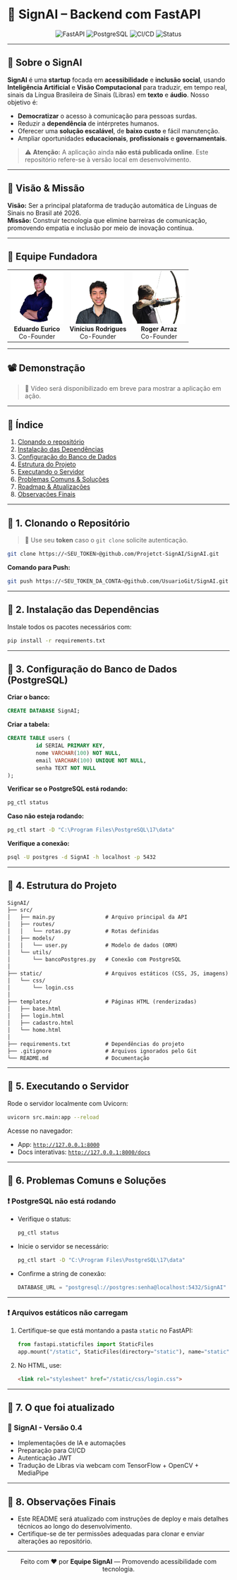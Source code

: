 # 🧠 SignAI – Backend com FastAPI

<div align="center">
   <img src="https://img.shields.io/badge/FastAPI-0.110.0-green?logo=fastapi" alt="FastAPI" />
   <img src="https://img.shields.io/badge/PostgreSQL-17-blue?logo=postgresql" alt="PostgreSQL" />
   <img src="https://img.shields.io/badge/CI/CD-ready-brightgreen?logo=githubactions" alt="CI/CD" />
   <img src="https://img.shields.io/badge/Status-Em%20Desenvolvimento-yellow" alt="Status" />
</div>

---

## 🚀 Sobre o SignAI

**SignAI** é uma **startup** focada em **acessibilidade** e **inclusão social**, usando **Inteligência Artificial** e **Visão Computacional** para traduzir, em tempo real, sinais da Língua Brasileira de Sinais (Libras) em **texto** e **áudio**. Nosso objetivo é:

- **Democratizar** o acesso à comunicação para pessoas surdas.
- Reduzir a **dependência** de intérpretes humanos.
- Oferecer uma **solução escalável**, de **baixo custo** e fácil manutenção.
- Ampliar oportunidades **educacionais**, **profissionais** e **governamentais**.

> ⚠️ **Atenção:** A aplicação ainda **não está publicada online**. Este repositório refere-se à versão local em desenvolvimento.

---

## 🎯 Visão & Missão

**Visão:** Ser a principal plataforma de tradução automática de Línguas de Sinais no Brasil até 2026.  
**Missão:** Construir tecnologia que elimine barreiras de comunicação, promovendo empatia e inclusão por meio de inovação contínua.

---

## 👥 Equipe Fundadora

<div align="center">
    <table>
         <tr>
             <td align="center">
                  <img src="app/static/images/eurico.png" alt="Fundador 1" style="width:120px; height:120px; object-fit:cover;" /><br>
                  <strong>Eduardo Eurico</strong><br>
                  Co-Founder
             </td>
             <td align="center">
                  <img src="app/static/images/vini.png" alt="Fundador 2" style="width:120px; height:120px; object-fit:cover;" /><br>
                  <strong>Vinícius Rodrigues</strong><br>
                  Co-Founder
             </td>
             <td align="center">
                  <img src="app/static/images/roger.png" alt="Fundador 3" style="width:120px; height:120px; object-fit:cover;" /><br>
                  <strong>Roger Arraz</strong><br>
                  Co-Founder
             </td>
         </tr>
    </table>
</div>

---

## 📽️ Demonstração

> 🔗 Vídeo será disponibilizado em breve para mostrar a aplicação em ação.

---

## 📂 Índice

1. [Clonando o repositório](#-1-clonando-o-repositório)  
2. [Instalação das Dependências](#-2-instalação-das-dependências)  
3. [Configuração do Banco de Dados](#-3-configuração-do-banco-de-dados-postgresql)  
4. [Estrutura do Projeto](#-4-estrutura-do-projeto)  
5. [Executando o Servidor](#-5-executando-o-servidor)  
6. [Problemas Comuns & Soluções](#-6-problemas-comuns--soluções)  
7. [Roadmap & Atualizações](#-7-roadmap--atualizações)  
8. [Observações Finais](#-8-observações-finais)  

---

## 📌 1. Clonando o Repositório

> 🔐 Use seu **token** caso o `git clone` solicite autenticação.

```bash
git clone https://<SEU_TOKEN>@github.com/Projetct-SignAI/SignAI.git
```

**Comando para Push:**

```bash
git push https://<SEU_TOKEN_DA_CONTA>@github.com/UsuarioGit/SignAI.git
```

---

## 📌 2. Instalação das Dependências

Instale todos os pacotes necessários com:

```bash
pip install -r requirements.txt
```

---

## 📌 3. Configuração do Banco de Dados (PostgreSQL)

**Criar o banco:**
```sql
CREATE DATABASE SignAI;
```

**Criar a tabela:**
```sql
CREATE TABLE users (
         id SERIAL PRIMARY KEY,
         nome VARCHAR(100) NOT NULL,
         email VARCHAR(100) UNIQUE NOT NULL,
         senha TEXT NOT NULL
);
```

**Verificar se o PostgreSQL está rodando:**
```bash
pg_ctl status
```

**Caso não esteja rodando:**
```bash
pg_ctl start -D "C:\Program Files\PostgreSQL\17\data"
```

**Verifique a conexão:**
```bash
psql -U postgres -d SignAI -h localhost -p 5432
```

---

## 📌 4. Estrutura do Projeto

```plaintext
SignAI/
├── src/
│   ├── main.py                # Arquivo principal da API
│   ├── routes/
│   │   └── rotas.py           # Rotas definidas
│   ├── models/
│   │   └── user.py            # Modelo de dados (ORM)
│   └── utils/
│       └── bancoPostgres.py   # Conexão com PostgreSQL
│
├── static/                    # Arquivos estáticos (CSS, JS, imagens)
│   └── css/
│       └── login.css
│
├── templates/                 # Páginas HTML (renderizadas)
│   ├── base.html
│   ├── login.html
│   ├── cadastro.html
│   └── home.html
│
├── requirements.txt           # Dependências do projeto
├── .gitignore                 # Arquivos ignorados pelo Git
└── README.md                  # Documentação
```

---

## 📌 5. Executando o Servidor

Rode o servidor localmente com Uvicorn:

```bash
uvicorn src.main:app --reload
```

Acesse no navegador:

- App: [`http://127.0.0.1:8000`](http://127.0.0.1:8000)
- Docs interativas: [`http://127.0.0.1:8000/docs`](http://127.0.0.1:8000/docs)

---

## 📌 6. Problemas Comuns e Soluções

### ❗ PostgreSQL não está rodando

- Verifique o status:
    ```bash
    pg_ctl status
    ```
- Inicie o servidor se necessário:
    ```bash
    pg_ctl start -D "C:\Program Files\PostgreSQL\17\data"
    ```
- Confirme a string de conexão:
    ```python
    DATABASE_URL = "postgresql://postgres:senha@localhost:5432/SignAI"
    ```

---

### ❗ Arquivos estáticos não carregam

1. Certifique-se que está montando a pasta `static` no FastAPI:
      ```python
      from fastapi.staticfiles import StaticFiles
      app.mount("/static", StaticFiles(directory="static"), name="static")
      ```
2. No HTML, use:
      ```html
      <link rel="stylesheet" href="/static/css/login.css">
      ```

---

## 📌 7. O que foi atualizado

### 🚀 SignAI - Versão 0.4

- Implementações de IA e automações
- Preparação para CI/CD
- Autenticação JWT
- Tradução de Libras via webcam com TensorFlow + OpenCV + MediaPipe

---

## 📌 8. Observações Finais

- Este README será atualizado com instruções de deploy e mais detalhes técnicos ao longo do desenvolvimento.
- Certifique-se de ter permissões adequadas para clonar e enviar alterações ao repositório.

---

<div align="center">

Feito com ❤️ por <b>Equipe SignAI</b> — Promovendo acessibilidade com tecnologia.

</div>
